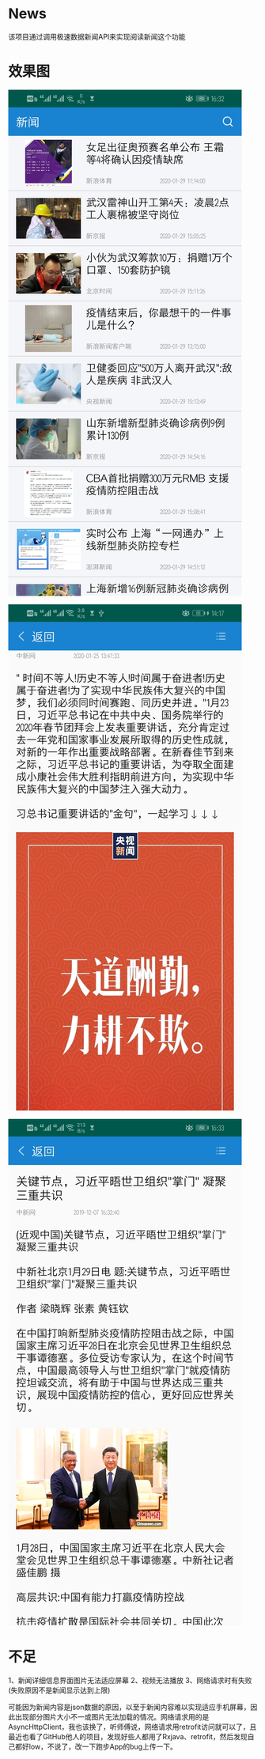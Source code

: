 # News
该项目通过调用极速数据新闻API来实现阅读新闻这个功能

# 效果图
![](demo/demo1.jpg)

![](demo/demo2.jpg)

![](demo/demo3.jpg)

# 不足
1、新闻详细信息界面图片无法适应屏幕
2、视频无法播放
3、网络请求时有失败(失败原因不是新闻显示达到上限)

可能因为新闻内容是json数据的原因，以至于新闻内容难以实现适应手机屏幕，因此出现部分图片大小不一或图片无法加载的情况。网络请求用的是AsyncHttpClient，我也该换了，听师傅说，网络请求用retrofit访问就可以了，且最近也看了GitHub他人的项目，发现好些人都用了Rxjava、retrofit，然后发现自己都好low，不说了，改一下跑步App的bug上传一下。

